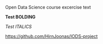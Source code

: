 
Open Data Science course excercise text

**Test BOLDING**

*Test ITALICS*

<https://github.com/HirnJoonas/IODS-project>
